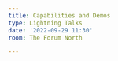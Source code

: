 ```yaml
---
title: Capabilities and Demos
type: Lightning Talks
date: '2022-09-29 11:30'
room: The Forum North

---
```

